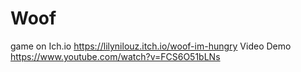 # Woof

game on Ich.io https://lilynilouz.itch.io/woof-im-hungry
Video Demo https://www.youtube.com/watch?v=FCS6O51bLNs
